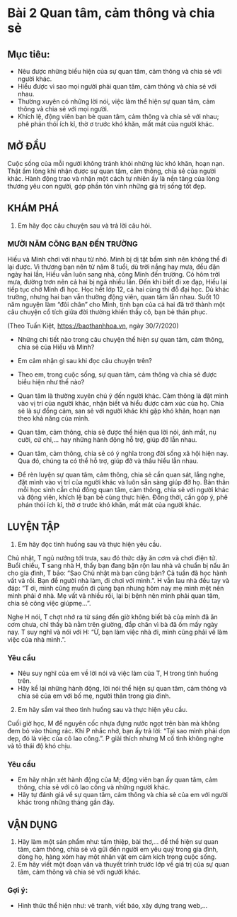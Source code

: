 # Bài 2 Quan tâm, cảm thông và chia sẻ

## Mục tiêu:
* Nêu được những biểu hiện của sự quan tâm, cảm thông và chia sẻ với người khác.
* Hiểu được vì sao mọi người phải quan tâm, cảm thông và chia sẻ với nhau.
* Thường xuyên có những lời nói, việc làm thể hiện sự quan tâm, cảm thông và chia sẻ với mọi người.
* Khích lệ, động viên bạn bè quan tâm, cảm thông và chia sẻ với nhau; phê phán thói ích kỉ, thờ ơ trước khó khăn, mất mát của người khác.

## MỞ ĐẦU
Cuộc sống của mỗi người không tránh khỏi những lúc khó khăn, hoạn nạn. Thật ấm lòng khi nhận được sự quan tâm, cảm thông, chia sẻ của người khác. Hành động trao và nhận một cách tự nhiên ấy là nền tảng của lòng thương yêu con người, góp phần tôn vinh những giá trị sống tốt đẹp.

## KHÁM PHÁ
1. Em hãy đọc câu chuyện sau và trả lời câu hỏi.

### MƯỜI NĂM CÕNG BẠN ĐẾN TRƯỜNG
Hiếu và Minh chơi với nhau từ nhỏ. Minh bị dị tật bẩm sinh nên không thể đi lại được. Vì thương bạn nên từ năm 8 tuổi, dù trời nắng hay mưa, đều đặn ngày hai lần, Hiếu vẫn luôn sang nhà, cõng Minh đến trường. Có hôm trời mưa, đường trơn nên cả hai bị ngã nhiều lần. Đến khi biết đi xe đạp, Hiếu lại tiếp tục chở Minh đi học. Học hết lớp 12, cả hai cùng thi đỗ đại học. Dù khác trường, nhưng hai bạn vẫn thường động viên, quan tâm lẫn nhau. Suốt 10 năm nguyện làm “đôi chân” cho Minh, tình bạn của cả hai đã trở thành một câu chuyện cổ tích giữa đời thường khiến thầy cô, bạn bè thán phục.

(Theo Tuấn Kiệt, https://baothanhhoa.vn, ngày 30/7/2020)

* Những chi tiết nào trong câu chuyện thể hiện sự quan tâm, cảm thông, chia sẻ của Hiếu và Minh?
* Em cảm nhận gì sau khi đọc câu chuyện trên?
* Theo em, trong cuộc sống, sự quan tâm, cảm thông và chia sẻ được biểu hiện như thế nào?

* Quan tâm là thường xuyên chú ý đến người khác. Cảm thông là đặt mình vào vị trí của người khác, nhận biết và hiểu được cảm xúc của họ. Chia sẻ là sự đồng cảm, san sẻ với người khác khi gặp khó khăn, hoạn nạn theo khả năng của mình.
* Quan tâm, cảm thông, chia sẻ được thể hiện qua lời nói, ánh mắt, nụ cười, cử chỉ,... hay những hành động hỗ trợ, giúp đỡ lẫn nhau.
* Quan tâm, cảm thông, chia sẻ có ý nghĩa trong đời sống xã hội hiện nay. Qua đó, chúng ta có thể hỗ trợ, giúp đỡ và thấu hiểu lẫn nhau.
* Để rèn luyện sự quan tâm, cảm thông, chia sẻ cần quan sát, lắng nghe, đặt mình vào vị trí của người khác và luôn sẵn sàng giúp đỡ họ. Bản thân mỗi học sinh cần chủ đông quan tâm, cảm thông, chia sẻ với người khác và động viên, khích lệ bạn bè cùng thực hiện. Đồng thời, cần góp ý, phê phán thói ích kỉ, thờ ơ trước khó khăn, mất mát của người khác.

## LUYỆN TẬP
1. Em hãy đọc tình huống sau và thực hiện yêu cầu.

Chủ nhật, T ngủ nướng tới trưa, sau đó thức dậy ăn cơm và chơi điện tử. Buổi chiều, T sang nhà H, thấy bạn đang bận rộn lau nhà và chuẩn bị nấu ăn cho gia đình, T bảo: “Sao Chủ nhật mà bạn cũng bận? Cả tuần đã học hành vất vả rồi. Bạn để người nhà làm, đi chơi với mình.”.
H vẫn lau nhà đều tay và đáp: “T ơi, mình cũng muốn đi cùng bạn nhưng hôm nay mẹ mình mệt nên mình phải ở nhà. Mẹ vất vả nhiều rồi, lại bị bệnh nên mình phải quan tâm, chia sẻ công việc giúpmẹ...”.

Nghe H nói, T chợt nhớ ra từ sáng đến giờ không biết bà của mình đã ăn cơm chưa, chỉ thấy bà nằm trên giường, đắp chăn vì bà đã ốm mấy ngày nay.
T suy nghĩ và nói với H: “Ừ, bạn làm việc nhà đi, mình cũng phải về làm việc của nhà mình.”.

### Yêu cầu
* Nêu suy nghĩ của em về lời nói và việc làm của T, H trong tình huống trên.
* Hãy kể lại những hành động, lời nói thể hiện sự quan tâm, cảm thông và chia sẻ của em với bố mẹ, người thân trong gia đình.

2. Em hãy sắm vai theo tình huống sau và thực hiện yêu cầu.

Cuối giờ học, M để nguyên cốc nhựa đựng nước ngọt trên bàn mà không đem bỏ vào thùng rác. Khi P nhắc nhở, bạn ấy trả lời: “Tại sao mình phải dọn dẹp, đó là việc của cô lao công.”. P giải thích nhưng M cố tình không nghe và tỏ thái độ khó chịu.

### Yêu cầu
* Em hãy nhận xét hành động của M; động viên bạn ấy quan tâm, cảm thông, chia sẻ với cô lao công và những người khác.
* Hãy tự đánh giá về sự quan tâm, cảm thông và chia sẻ của em với người khác trong những tháng gần đây.

## VẬN DỤNG
1. Hãy làm một sản phẩm như: tấm thiệp, bài thơ,... để thể hiện sự quan tâm, cảm thông, chia sẻ và gửi đến người em yêu quý trong gia đình, dòng họ, hàng xóm hay một nhân vật em cảm kích trong cuộc sống.
2. Em hãy viết một đoạn văn và thuyết trình trước lớp về giá trị của sự quan tâm, cảm thông và chia sẻ với người khác.

### Gợi ý:
* Hình thức thể hiện như: vẽ tranh, viết báo, xây dựng trang web,...
